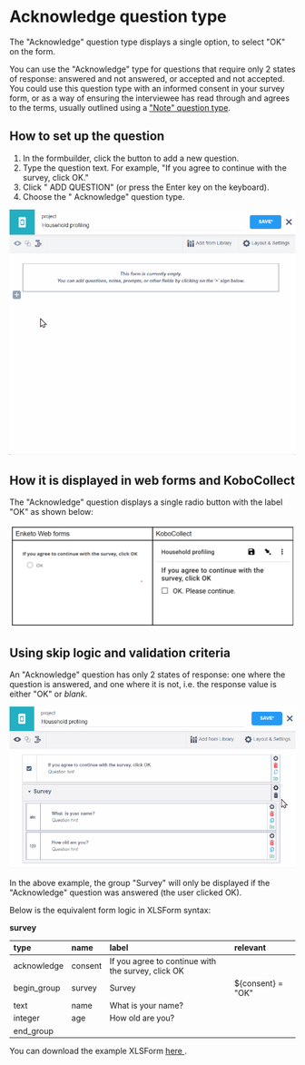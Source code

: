 # Acknowledge question type

The "Acknowledge" question type displays a single option, to select "OK" on the
form.

You can use the "Acknowledge" type for questions that require only 2 states of
response: answered and not answered, or accepted and not accepted. You could use
this question type with an informed consent in your survey form, or as a way of
ensuring the interviewee has read through and agrees to the terms, usually
outlined using a ["Note" question type](question_types.md).

## How to set up the question

1. In the formbuilder, click the <i class="k-icon k-icon-plus"></i> button to
   add a new question.
2. Type the question text. For example, "If you agree to continue with the
   survey, click OK."
3. Click "<i class="k-icon k-icon-plus"></i> ADD QUESTION" (or press the Enter
   key on the keyboard).
4. Choose the "<i class="k-icon k-icon-qt-acknowledge"></i> Acknowledge"
   question type.

![Adding the acknowledge question](images/acknowledge/acknowledge_adding.gif)

## How it is displayed in web forms and KoboCollect

The "Acknowledge" question displays a single radio button with the label "OK" as
shown below:

![Acknowledge questions in KoboCollect and Enketo](images/acknowledge/acknowledge.png)

## Using skip logic and validation criteria

An "Acknowledge" question has only 2 states of response: one where the question
is answered, and one where it is not, i.e. the response value is either "OK" or
_blank_.

![Acknowledge questions in Skip logic](images/acknowledge/acknowledge_skip.gif)

In the above example, the group "Survey" will only be displayed if the
"Acknowledge" question was answered (the user clicked OK).

Below is the equivalent form logic in XLSForm syntax:

**survey**

| type        | name    | label                                              | relevant          |
| :---------- | :------ | :------------------------------------------------- | :---------------- |
| acknowledge | consent | If you agree to continue with the survey, click OK |                   |
| begin_group | survey  | Survey                                             | ${consent} = "OK" |
| text        | name    | What is your name?                                 |                   |
| integer     | age     | How old are you?                                   |                   |
| end_group   |         |                                                    |                   |

<p class="note">
  You can download the example XLSForm
  <a
    download
    class="reference"
    href="./_static/files/acknowledge/acknowledge.xlsx"
    >here <i class="k-icon k-icon-file-xls"></i></a
  >.
</p>
